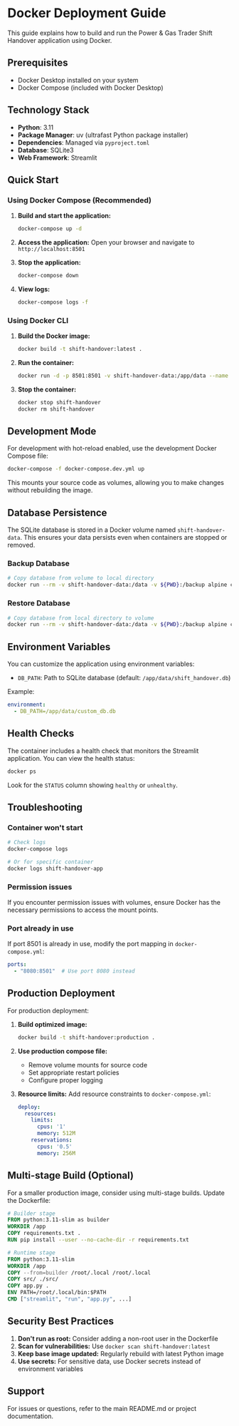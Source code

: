 # Docker Deployment Guide

This guide explains how to build and run the Power & Gas Trader Shift Handover application using Docker.

## Prerequisites

- Docker Desktop installed on your system
- Docker Compose (included with Docker Desktop)

## Technology Stack

- **Python**: 3.11
- **Package Manager**: uv (ultrafast Python package installer)
- **Dependencies**: Managed via `pyproject.toml`
- **Database**: SQLite3
- **Web Framework**: Streamlit

## Quick Start

### Using Docker Compose (Recommended)

1. **Build and start the application:**
   ```bash
   docker-compose up -d
   ```

2. **Access the application:**
   Open your browser and navigate to `http://localhost:8501`

3. **Stop the application:**
   ```bash
   docker-compose down
   ```

4. **View logs:**
   ```bash
   docker-compose logs -f
   ```

### Using Docker CLI

1. **Build the Docker image:**
   ```bash
   docker build -t shift-handover:latest .
   ```

2. **Run the container:**
   ```bash
   docker run -d -p 8501:8501 -v shift-handover-data:/app/data --name shift-handover shift-handover:latest
   ```

3. **Stop the container:**
   ```bash
   docker stop shift-handover
   docker rm shift-handover
   ```

## Development Mode

For development with hot-reload enabled, use the development Docker Compose file:

```bash
docker-compose -f docker-compose.dev.yml up
```

This mounts your source code as volumes, allowing you to make changes without rebuilding the image.

## Database Persistence

The SQLite database is stored in a Docker volume named `shift-handover-data`. This ensures your data persists even when containers are stopped or removed.

### Backup Database

```bash
# Copy database from volume to local directory
docker run --rm -v shift-handover-data:/data -v ${PWD}:/backup alpine cp /data/shift_handover.db /backup/
```

### Restore Database

```bash
# Copy database from local directory to volume
docker run --rm -v shift-handover-data:/data -v ${PWD}:/backup alpine cp /backup/shift_handover.db /data/
```

## Environment Variables

You can customize the application using environment variables:

- `DB_PATH`: Path to SQLite database (default: `/app/data/shift_handover.db`)

Example:
```yaml
environment:
  - DB_PATH=/app/data/custom_db.db
```

## Health Checks

The container includes a health check that monitors the Streamlit application. You can view the health status:

```bash
docker ps
```

Look for the `STATUS` column showing `healthy` or `unhealthy`.

## Troubleshooting

### Container won't start
```bash
# Check logs
docker-compose logs

# Or for specific container
docker logs shift-handover-app
```

### Permission issues
If you encounter permission issues with volumes, ensure Docker has the necessary permissions to access the mount points.

### Port already in use
If port 8501 is already in use, modify the port mapping in `docker-compose.yml`:
```yaml
ports:
  - "8080:8501"  # Use port 8080 instead
```

## Production Deployment

For production deployment:

1. **Build optimized image:**
   ```bash
   docker build -t shift-handover:production .
   ```

2. **Use production compose file:**
   - Remove volume mounts for source code
   - Set appropriate restart policies
   - Configure proper logging

3. **Resource limits:**
   Add resource constraints to `docker-compose.yml`:
   ```yaml
   deploy:
     resources:
       limits:
         cpus: '1'
         memory: 512M
       reservations:
         cpus: '0.5'
         memory: 256M
   ```

## Multi-stage Build (Optional)

For a smaller production image, consider using multi-stage builds. Update the Dockerfile:

```dockerfile
# Builder stage
FROM python:3.11-slim as builder
WORKDIR /app
COPY requirements.txt .
RUN pip install --user --no-cache-dir -r requirements.txt

# Runtime stage
FROM python:3.11-slim
WORKDIR /app
COPY --from=builder /root/.local /root/.local
COPY src/ ./src/
COPY app.py .
ENV PATH=/root/.local/bin:$PATH
CMD ["streamlit", "run", "app.py", ...]
```

## Security Best Practices

1. **Don't run as root:** Consider adding a non-root user in the Dockerfile
2. **Scan for vulnerabilities:** Use `docker scan shift-handover:latest`
3. **Keep base image updated:** Regularly rebuild with latest Python image
4. **Use secrets:** For sensitive data, use Docker secrets instead of environment variables

## Support

For issues or questions, refer to the main README.md or project documentation.
